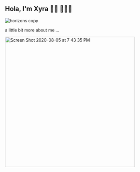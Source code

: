 ## Hola, I'm Xyra 👋🏽 👩🏻‍💻


![horizons copy](https://user-images.githubusercontent.com/65522080/89479319-8071df00-d760-11ea-944f-befdd037d69f.png)

a little bit more about me ... 

<img width="430" alt="Screen Shot 2020-08-05 at 7 43 35 PM" src="https://user-images.githubusercontent.com/65522080/89474687-51ee0700-d754-11ea-981d-c2965c332c05.png"> 


